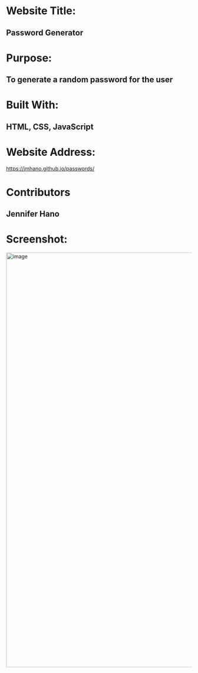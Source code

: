 # Website Title:

## Password Generator

# Purpose:

## To generate a random password for the user

# Built With:

## HTML, CSS, JavaScript

# Website Address:

https://jmhano.github.io/passwords/

# Contributors

## Jennifer Hano

# Screenshot:

<img width="1124" alt="image" src="https://user-images.githubusercontent.com/106995822/176558160-2cc2949d-6043-4b51-8535-28724601e27d.png">
